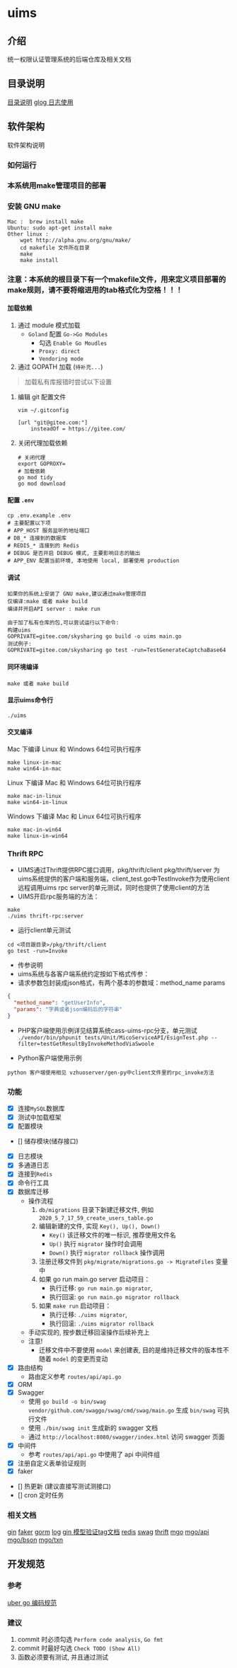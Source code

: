 # uims

## 介绍
统一权限认证管理系统的后端仓库及相关文档

## 目录说明

[目录说明](docs/tree.md)
[glog 日志使用](docs/glog使用.md)

## 软件架构
软件架构说明

### 如何运行
### 本系统用make管理项目的部署
### 安装 GNU make 
```
Mac :  brew install make
Ubuntu: sudo apt-get install make
Other linux : 
    wget http://alpha.gnu.org/gnu/make/  
    cd makefile 文件所在目录
    make 
    make install
```

### 注意：本系统的根目录下有一个makefile文件，用来定义项目部署的make规则，请不要将缩进用的tab格式化为空格！！！

#### 加载依赖

1. 通过 module 模式加载
    - `Goland` 配置 `Go->Go Modules`
        - 勾选 `Enable Go Moudles`
        - `Proxy: direct`
        - `Vendoring mode`
2. 通过 GOPATH 加载 (`待补充...`)

> 加载私有库报错时尝试以下设置

1. 编辑 git 配置文件

    `vim ~/.gitconfig`

    ```config
    [url "git@gitee.com:"]
        insteadOf = https://gitee.com/
    ```

2. 关闭代理加载依赖

    ```shell script
    # 关闭代理
    export GOPROXY=
    # 加载依赖
    go mod tidy
    go mod download
    ```



#### 配置 `.env`

```shell script
cp .env.example .env
# 主要配置以下项
# APP_HOST 服务监听的地址端口
# DB_* 连接到的数据库
# REDIS_* 连接到的 Redis
# DEBUG 是否开启 DEBUG 模式, 主要影响日志的输出
# APP_ENV 配置当前环境, 本地使用 local, 部署使用 production
```

#### 调试

```shell script
如果你的系统上安装了 GNU make,建议通过make管理项目
仅编译:make 或者 make build
编译并开启API server : make run

由于加了私有仓库的包,可以尝试运行以下命令:
构建uims
GOPRIVATE=gitee.com/skysharing go build -o uims main.go
测试例子:
GOPRIVATE=gitee.com/skysharing go test -run=TestGenerateCaptchaBase64
```

#### 同环境编译

```shell script
make 或者 make build
```

#### 显示uims命令行
```
./uims
```

#### 交叉编译

Mac 下编译 Linux 和 Windows 64位可执行程序
```
make linux-in-mac
make win64-in-mac
```
Linux 下编译 Mac 和 Windows 64位可执行程序
```
make mac-in-linux
make win64-in-linux
```

Windows 下编译 Mac 和 Linux 64位可执行程序
```
make mac-in-win64
make linux-in-win64
```

### Thrift RPC 
- UIMS通过Thrift提供RPC接口调用，pkg/thrift/client  pkg/thrift/server 为uims系统提供的客户端和服务端，client_test.go中TestInvoke作为使用client远程调用uims rpc server的单元测试，同时也提供了使用client的方法
- UIMS开启rpc服务端的方法：
```
make
./uims thrift-rpc:server
```
- 运行client单元测试
```
cd <项目跟目录>/pkg/thrift/client
go test -run=Invoke 
```
- 传参说明
- uims系统与各客户端系统约定按如下格式传参：
- 请求参数包封装成json格式，有两个基本的参数域：method_name  params 
```json
{
  "method_name": "getUserInfo",
  "params": "字典或者json编码后的字符串"
}
```
- PHP客户端使用示例详见结算系统cass-uims-rpc分支，单元测试 
``` ./vendor/bin/phpunit tests/Unit/MicoServiceAPI/EsignTest.php --filter=testGetResultByInvokeMethodViaSwoole```

- Python客户端使用示例
```
python 客户端使用相见 vzhuoserver/gen-py中client文件里的rpc_invoke方法
```

### 功能

- [x] 连接`MySQL`数据库
- [x] 测试中加载框架
- [x] 配置模块
- [] 储存模块(储存接口)
- [x] 日志模块
- [x] 多通道日志
- [x] 连接到`Redis`
- [x] 命令行工具
- [x] 数据库迁移
    - 操作流程
        1. `db/migrations` 目录下新建迁移文件, 例如 `2020_5_7_17_59_create_users_table.go`
        2. 编辑新建的文件, 实现 `Key(), Up(), Down()`
            - `Key()` 该迁移文件的唯一标识, 推荐使用文件名
            - `Up()` 执行 `migrator` 操作时会调用
            - `Down()` 执行 `migrator rollback` 操作调用
        3. 注册迁移文件到 `pkg/migrate/migrations.go -> MigrateFiles` 变量中
        4. 如果 go run main.go server 启动项目：
           - 执行迁移: `go run main.go migrator`,
           - 执行回滚: `go run main.go migrator rollback`
        5. 如果 `make run` 启动项目：
           - 执行迁移: `./uims migrator`,
           - 执行回滚: `./uims migrator rollback`
    - 手动实现的, 按步数迁移回滚操作后续补充上
    - 注意!
        - 迁移文件中不要使用 `model` 来创建表, 目的是维持迁移文件的版本性不随着 `model` 的变更而变动
- [x] 路由结构
    - 路由定义参考 `routes/api/api.go`
- [x] ORM
- [x] Swagger
    - 使用 `go build -o bin/swag vendor/github.com/swaggo/swag/cmd/swag/main.go` 生成 `bin/swag` 可执行文件
    - 使用 `./bin/swag init` 生成新的 swagger 文档
    - 通过 `http://localhost:8080/swagger/index.html` 访问 swagger 页面
- [x] 中间件
    - 参考 `routes/api/api.go` 中使用了 api 中间件组
- [x] 注册自定义表单验证规则
- [x] faker
- [] 热更新 (建议直接写测试测接口)
- [] cron 定时任务

### 相关文档

[gin](https://github.com/gin-gonic/gin)
[faker](https://github.com/bxcodec/faker)
[gorm](https://gorm.io/zh_CN/docs/)
[log](https://github.com/sirupsen/logrus)
[gin 模型验证tag文档](https://godoc.org/gopkg.in/go-playground/validator.v9)
[redis](https://github.com/go-redis/redis)
[swag](https://github.com/swaggo/swag)
[thrift](http://thrift.apache.org)
[mgo](http://labix.org/mgo)
[mgo/api](http://gopkg.in/mgo.v2)
[mgo/bson](http://gopkg.in/mgo.v2/bson)
[mgo/txn](http://gopkg.in/mgo.v2/txn)

## 开发规范

### 参考

[uber go 编码规范](https://github.com/xxjwxc/uber_go_guide_cn)

### 建议

1. commit 时必须勾选 `Perform code analysis`, `Go fmt`
2. commit 时最好勾选 `Check TODO (Show All)` 
3. 函数必须要有测试, 并且通过测试

